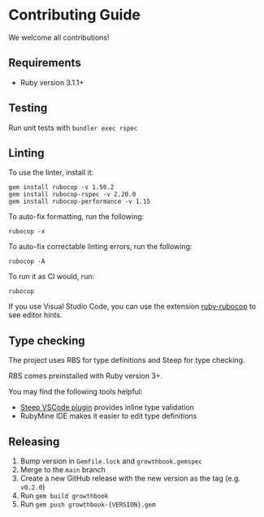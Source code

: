 # Contributing Guide

We welcome all contributions!


## Requirements

- Ruby version 3.1.1+


## Testing

Run unit tests with `bundler exec rspec`

## Linting

To use the linter, install it:

    gem install rubocop -v 1.50.2
    gem install rubocop-rspec -v 2.20.0
    gem install rubocop-performance -v 1.15

To auto-fix formatting, run the following:

    rubocop -x

To auto-fix correctable linting errors, run the following:

    rubocop -A

To run it as CI would, run:

    rubocop

If you use Visual Studio Code, you can use the extension [ruby-rubocop](https://marketplace.visualstudio.com/items?itemName=misogi.ruby-rubocop) to see editor hints.


## Type checking

The project uses RBS for type definitions and Steep for type checking.

RBS comes preinstalled with Ruby version 3+.

You may find the following tools helpful:

- [Steep VSCode plugin](https://github.com/soutaro/steep-vscode) provides inline type validation
- RubyMine IDE makes it easier to edit type definitions


## Releasing

1. Bump version in `Gemfile.lock` and `growthbook.gemspec`
2. Merge to the `main` branch
3. Create a new GitHub release with the new version as the tag (e.g. `v0.2.0`)
4. Run `gem build growthbook`
5. Run `gem push growthbook-{VERSION}.gem`
